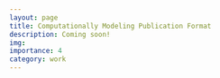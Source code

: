 ```yaml
---
layout: page
title: Computationally Modeling Publication Format
description: Coming soon!
img: 
importance: 4
category: work
---
```

